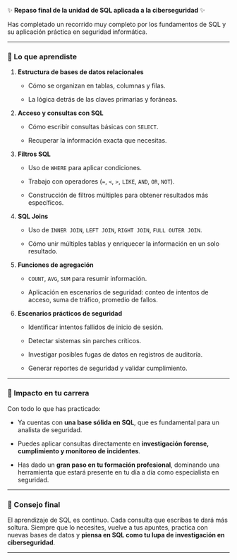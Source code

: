 
✨ **Repaso final de la unidad de SQL aplicada a la ciberseguridad** ✨

Has completado un recorrido muy completo por los fundamentos de SQL y su aplicación práctica en seguridad informática.

---

### 🔹 Lo que aprendiste

1. **Estructura de bases de datos relacionales**
    
    - Cómo se organizan en tablas, columnas y filas.
        
    - La lógica detrás de las claves primarias y foráneas.
        
2. **Acceso y consultas con SQL**
    
    - Cómo escribir consultas básicas con `SELECT`.
        
    - Recuperar la información exacta que necesitas.
        
3. **Filtros SQL**
    
    - Uso de `WHERE` para aplicar condiciones.
        
    - Trabajo con operadores (`=`, `<`, `>`, `LIKE`, `AND`, `OR`, `NOT`).
        
    - Construcción de filtros múltiples para obtener resultados más específicos.
        
4. **SQL Joins**
    
    - Uso de `INNER JOIN`, `LEFT JOIN`, `RIGHT JOIN`, `FULL OUTER JOIN`.
        
    - Cómo unir múltiples tablas y enriquecer la información en un solo resultado.
        
5. **Funciones de agregación**
    
    - `COUNT`, `AVG`, `SUM` para resumir información.
        
    - Aplicación en escenarios de seguridad: conteo de intentos de acceso, suma de tráfico, promedio de fallos.
        
6. **Escenarios prácticos de seguridad**
    
    - Identificar intentos fallidos de inicio de sesión.
        
    - Detectar sistemas sin parches críticos.
        
    - Investigar posibles fugas de datos en registros de auditoría.
        
    - Generar reportes de seguridad y validar cumplimiento.
        

---

### 🔹 Impacto en tu carrera

Con todo lo que has practicado:

- Ya cuentas con **una base sólida en SQL**, que es fundamental para un analista de seguridad.
    
- Puedes aplicar consultas directamente en **investigación forense, cumplimiento y monitoreo de incidentes**.
    
- Has dado un **gran paso en tu formación profesional**, dominando una herramienta que estará presente en tu día a día como especialista en seguridad.
    

---

### 🔹 Consejo final

El aprendizaje de SQL es continuo. Cada consulta que escribas te dará más soltura. Siempre que lo necesites, vuelve a tus apuntes, practica con nuevas bases de datos y **piensa en SQL como tu lupa de investigación en ciberseguridad**.

---
